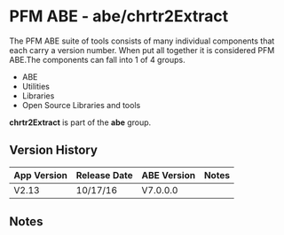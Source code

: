 # PFM ABE - abe/chrtr2Extract

The PFM ABE suite of tools consists of many individual components that each carry a version number.  When put all together it is considered PFM ABE.The components can fall into 1 of 4 groups.
- ABE
- Utilities
- Libraries
- Open Source Libraries and tools

**chrtr2Extract** is part of the **abe** group.

## Version History

|App Version|Release Date|ABE Version|Notes|
|-------|------------|-----|---|
|V2.13|10/17/16|V7.0.0.0|  |

## Notes
